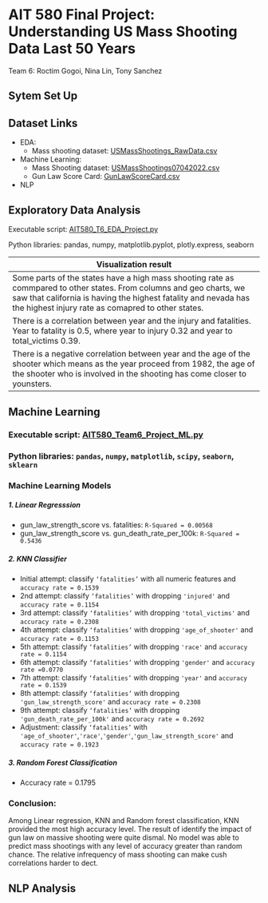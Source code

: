 # AIT 580 Final Project:<br/>Understanding US Mass Shooting Data Last 50 Years
  Team 6: Roctim Gogoi, Nina Lin, Tony Sanchez
## Sytem Set Up

## Dataset Links
* EDA:
   - Mass shooting dataset: [USMassShootings_RawData.csv](https://github.com/linxiuyun93/AIT580_Team6_Final-Project/blob/main/EDA/USMassShootings_RawData.csv) 
* Machine Learning: 
   - Mass Shooting dataset: [USMassShootings07042022.csv](https://github.com/linxiuyun93/AIT580_Team6_Final-Project/blob/main/USMassShootings07042022.csv)
   - Gun Law Score Card: [GunLawScoreCard.csv](https://github.com/linxiuyun93/AIT580_Team6_Final-Project/blob/main/GunLawScoreCard.csv)
* NLP

## Exploratory Data Analysis
Executable script: [AIT580_T6_EDA_Project.py](https://github.com/linxiuyun93/AIT580_Team6_Final-Project/blob/main/EDA/AIT58_T6_EDA_Project.py) 

Python libraries: pandas, numpy, matplotlib.pyplot, plotly.express, seaborn

|Visualization result|
|---------------------|
|Some parts of the states have a high mass shooting rate as commpared to other states. From columns and geo charts, we saw that california is having the highest fatality and nevada has the highest injury rate as comapred to other states.|
|There is a correlation between year and the injury and fatalities. Year to fatality is 0.5, where year to injury 0.32 and year to total_victims 0.39.|
|There is a negative correlation between year and the age of the shooter which means as the year proceed from 1982, the age of the shooter who is involved in the shooting has come closer to younsters.|


## Machine Learning
### Executable script: [AIT580_Team6_Project_ML.py](https://github.com/linxiuyun93/AIT580_Team6_Final-Project/blob/main/ML/AIT580_Team6_Project_ML.py) 

### Python libraries: `pandas`, `numpy`, `matplotlib`, `scipy`, `seaborn`, `sklearn`

### Machine Learning Models
##### 1.  Linear Regresssion
  - gun_law_strength_score vs. fatalities: `R-Squared = 0.00568`
  - gun_law_strength_score vs. gun_death_rate_per_100k: `R-Squared = 0.5436`
##### 2.  KNN Classifier
  - Initial attempt: classify `‘fatalities’` with all numeric features and `accuracy rate = 0.1539`
  - 2nd attempt: classify `‘fatalities’` with dropping `'injured'` and `accuracy rate = 0.1154`
  - 3rd attempt: classify `‘fatalities’` with dropping `'total_victims'` and `accuracy rate = 0.2308`
  - 4th attempt: classify `‘fatalities’` with dropping `'age_of_shooter'` and `accuracy rate = 0.1153`
  - 5th attempt: classify `‘fatalities’` with dropping `'race'` and `accuracy rate = 0.1154`
  - 6th attempt: classify `‘fatalities’` with dropping `'gender'` and `accuracy rate =0.0770 `
  - 7th attempt: classify `‘fatalities’` with dropping `'year'` and `accuracy rate = 0.1539`
  - 8th attempt: classify `‘fatalities’` with dropping `'gun_law_strength_score'` and `accuracy rate = 0.2308`
  - 9th attempt: classify `‘fatalities’` with dropping `'gun_death_rate_per_100k'` and `accuracy rate = 0.2692`
  - Adjustment: classify `‘fatalities’` with `'age_of_shooter'`,`'race'`,`'gender'`,`'gun_law_strength_score'` and `accuracy rate = 0.1923`

##### 3. Random Forest Classification
  - Accuracy rate = 0.1795

### Conclusion: 
Among Linear regression, KNN and Random forest classification, KNN provided the most high accuracy level. The result of identify the impact of gun law on massive shooting were quite dismal. No model was able to predict mass shootings with any level of accuracy greater than random chance. The relative infrequency of mass shooting can make cush correlations harder to dect. 
## NLP Analysis

